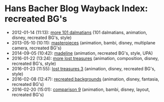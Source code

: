 # Hans Bacher Blog Wayback Index: recreated BG's

* 2012-01-14 (11:13): [more 101 dalmatians](https://web.archive.org/web/https://one1more2time3.wordpress.com/2012/01/14/more-101-dalmatians/) (101 dalmatians, animation, disney, recreated BG's, style)
* 2013-05-10 (10:11): [masterpieces](https://web.archive.org/web/https://one1more2time3.wordpress.com/2013/05/10/masterpieces/) (animation, bambi, disney, multiplane camera, recreated BG's)
* 2014-09-05 (10:42): [madeline](https://web.archive.org/web/https://one1more2time3.wordpress.com/2014/09/05/madeline/) (animation, recreated BG's, style, UPA)
* 2016-01-22 (13:24): [more lost treasures](https://web.archive.org/web/https://one1more2time3.wordpress.com/2016/01/22/more-lost-treasures-2/) (animation, composition, disney, recreated BG's, style)
* 2016-01-23 (11:55): [lost treasures 3](https://web.archive.org/web/https://one1more2time3.wordpress.com/2016/01/23/lost-treasures-3/) (animation, disney, recreated BG's, style)
* 2016-02-08 (12:47): [recreated backgrounds](https://web.archive.org/web/https://one1more2time3.wordpress.com/2016/02/08/recreated-backgrounds/) (animation, disney, fantasia, recreated BG's)
* 2016-02-20 (15:01): [comparison 9](https://web.archive.org/web/https://one1more2time3.wordpress.com/2016/02/20/comparison-9-2/) (animation, bambi, disney, layout, recreated BG's)